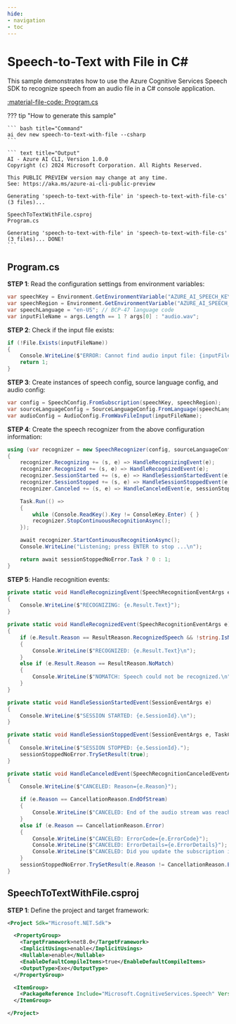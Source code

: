 ```yaml
---
hide:
- navigation
- toc
---
```

# Speech-to-Text with File in C#

This sample demonstrates how to use the Azure Cognitive Services Speech SDK to recognize speech from an audio file in a C# console application.

[:material-file-code: Program.cs](./samples/speech-to-text-with-file-cs/Program.cs)  

??? tip "How to generate this sample"

    ``` bash title="Command"
    ai dev new speech-to-text-with-file --csharp
    ```

    ``` text title="Output"
    AI - Azure AI CLI, Version 1.0.0
    Copyright (c) 2024 Microsoft Corporation. All Rights Reserved.

    This PUBLIC PREVIEW version may change at any time.
    See: https://aka.ms/azure-ai-cli-public-preview

    Generating 'speech-to-text-with-file' in 'speech-to-text-with-file-cs' (3 files)...

    SpeechToTextWithFile.csproj
    Program.cs

    Generating 'speech-to-text-with-file' in 'speech-to-text-with-file-cs' (3 files)... DONE!
    ```


## Program.cs

**STEP 1**: Read the configuration settings from environment variables:

``` csharp title="Program.cs"
var speechKey = Environment.GetEnvironmentVariable("AZURE_AI_SPEECH_KEY") ?? "<insert your Speech Service API key here>";
var speechRegion = Environment.GetEnvironmentVariable("AZURE_AI_SPEECH_REGION") ?? "<insert your Speech Service region here>";
var speechLanguage = "en-US"; // BCP-47 language code
var inputFileName = args.Length == 1 ? args[0] : "audio.wav";
```

**STEP 2**: Check if the input file exists:

``` csharp title="Program.cs"
if (!File.Exists(inputFileName))
{
    Console.WriteLine($"ERROR: Cannot find audio input file: {inputFileName}");
    return 1;
}
```

**STEP 3**: Create instances of speech config, source language config, and audio config:

``` csharp title="Program.cs"
var config = SpeechConfig.FromSubscription(speechKey, speechRegion);
var sourceLanguageConfig = SourceLanguageConfig.FromLanguage(speechLanguage);
var audioConfig = AudioConfig.FromWavFileInput(inputFileName);
```

**STEP 4**: Create the speech recognizer from the above configuration information:

``` csharp title="Program.cs"
using (var recognizer = new SpeechRecognizer(config, sourceLanguageConfig, audioConfig))
{
    recognizer.Recognizing += (s, e) => HandleRecognizingEvent(e);
    recognizer.Recognized += (s, e) => HandleRecognizedEvent(e);
    recognizer.SessionStarted += (s, e) => HandleSessionStartedEvent(e);
    recognizer.SessionStopped += (s, e) => HandleSessionStoppedEvent(e, sessionStoppedNoError);
    recognizer.Canceled += (s, e) => HandleCanceledEvent(e, sessionStoppedNoError);

    Task.Run(() =>
    {
        while (Console.ReadKey().Key != ConsoleKey.Enter) { }
        recognizer.StopContinuousRecognitionAsync();
    });

    await recognizer.StartContinuousRecognitionAsync();
    Console.WriteLine("Listening; press ENTER to stop ...\n");

    return await sessionStoppedNoError.Task ? 0 : 1;
}
```

**STEP 5**: Handle recognition events:

``` csharp title="Program.cs"
private static void HandleRecognizingEvent(SpeechRecognitionEventArgs e)
{
    Console.WriteLine($"RECOGNIZING: {e.Result.Text}");
}

private static void HandleRecognizedEvent(SpeechRecognitionEventArgs e)
{
    if (e.Result.Reason == ResultReason.RecognizedSpeech && !string.IsNullOrEmpty(e.Result.Text))
    {
        Console.WriteLine($"RECOGNIZED: {e.Result.Text}\n");
    }
    else if (e.Result.Reason == ResultReason.NoMatch)
    {
        Console.WriteLine($"NOMATCH: Speech could not be recognized.\n");
    }
}

private static void HandleSessionStartedEvent(SessionEventArgs e)
{
    Console.WriteLine($"SESSION STARTED: {e.SessionId}.\n");
}

private static void HandleSessionStoppedEvent(SessionEventArgs e, TaskCompletionSource<bool> sessionStoppedNoError)
{
    Console.WriteLine($"SESSION STOPPED: {e.SessionId}.");
    sessionStoppedNoError.TrySetResult(true);
}

private static void HandleCanceledEvent(SpeechRecognitionCanceledEventArgs e, TaskCompletionSource<bool> sessionStoppedNoError)
{
    Console.WriteLine($"CANCELED: Reason={e.Reason}");

    if (e.Reason == CancellationReason.EndOfStream)
    {
        Console.WriteLine($"CANCELED: End of the audio stream was reached.");
    }
    else if (e.Reason == CancellationReason.Error)
    {
        Console.WriteLine($"CANCELED: ErrorCode={e.ErrorCode}");
        Console.WriteLine($"CANCELED: ErrorDetails={e.ErrorDetails}");
        Console.WriteLine($"CANCELED: Did you update the subscription info?");
    }
    sessionStoppedNoError.TrySetResult(e.Reason != CancellationReason.Error);
}
```

## SpeechToTextWithFile.csproj

**STEP 1**: Define the project and target framework:

``` xml title="SpeechToTextWithFile.csproj"
<Project Sdk="Microsoft.NET.Sdk">

  <PropertyGroup>
    <TargetFramework>net8.0</TargetFramework>
    <ImplicitUsings>enable</ImplicitUsings>
    <Nullable>enable</Nullable>
    <EnableDefaultCompileItems>true</EnableDefaultCompileItems>
    <OutputType>Exe</OutputType>
  </PropertyGroup>

  <ItemGroup>
    <PackageReference Include="Microsoft.CognitiveServices.Speech" Version="1.35.0" />
  </ItemGroup>

</Project>
```